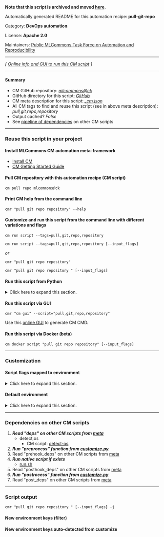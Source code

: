 **Note that this script is archived and moved [here](https://github.com/mlcommons/cm4mlops/tree/main/script/pull-git-repo).**



Automatically generated README for this automation recipe: **pull-git-repo**

Category: **DevOps automation**

License: **Apache 2.0**

Maintainers: [Public MLCommons Task Force on Automation and Reproducibility](https://github.com/mlcommons/ck/blob/master/docs/taskforce.md)

---
*[ [Online info and GUI to run this CM script](https://access.cknowledge.org/playground/?action=scripts&name=pull-git-repo,c23132ed65c4421d) ]*

---
#### Summary

* CM GitHub repository: *[mlcommons@ck](https://github.com/mlcommons/ck/tree/dev/cm-mlops)*
* GitHub directory for this script: *[GitHub](https://github.com/mlcommons/ck/tree/dev/cm-mlops/script/pull-git-repo)*
* CM meta description for this script: *[_cm.json](_cm.json)*
* All CM tags to find and reuse this script (see in above meta description): *pull,git,repo,repository*
* Output cached? *False*
* See [pipeline of dependencies](#dependencies-on-other-cm-scripts) on other CM scripts


---
### Reuse this script in your project

#### Install MLCommons CM automation meta-framework

* [Install CM](https://access.cknowledge.org/playground/?action=install)
* [CM Getting Started Guide](https://github.com/mlcommons/ck/blob/master/docs/getting-started.md)

#### Pull CM repository with this automation recipe (CM script)

```cm pull repo mlcommons@ck```

#### Print CM help from the command line

````cmr "pull git repo repository" --help````

#### Customize and run this script from the command line with different variations and flags

`cm run script --tags=pull,git,repo,repository`

`cm run script --tags=pull,git,repo,repository [--input_flags]`

*or*

`cmr "pull git repo repository"`

`cmr "pull git repo repository " [--input_flags]`


#### Run this script from Python

<details>
<summary>Click here to expand this section.</summary>

```python

import cmind

r = cmind.access({'action':'run'
                  'automation':'script',
                  'tags':'pull,git,repo,repository'
                  'out':'con',
                  ...
                  (other input keys for this script)
                  ...
                 })

if r['return']>0:
    print (r['error'])

```

</details>


#### Run this script via GUI

```cmr "cm gui" --script="pull,git,repo,repository"```

Use this [online GUI](https://cKnowledge.org/cm-gui/?tags=pull,git,repo,repository) to generate CM CMD.

#### Run this script via Docker (beta)

`cm docker script "pull git repo repository" [--input_flags]`

___
### Customization


#### Script flags mapped to environment
<details>
<summary>Click here to expand this section.</summary>

* `--path=value`  &rarr;  `CM_GIT_CHECKOUT_PATH=value`

**Above CLI flags can be used in the Python CM API as follows:**

```python
r=cm.access({... , "path":...}
```

</details>

#### Default environment

<details>
<summary>Click here to expand this section.</summary>

These keys can be updated via `--env.KEY=VALUE` or `env` dictionary in `@input.json` or using script flags.


</details>

___
### Dependencies on other CM scripts


  1. ***Read "deps" on other CM scripts from [meta](https://github.com/mlcommons/ck/tree/dev/cm-mlops/script/pull-git-repo/_cm.json)***
     * detect,os
       - CM script: [detect-os](https://github.com/mlcommons/ck/tree/master/cm-mlops/script/detect-os)
  1. ***Run "preprocess" function from [customize.py](https://github.com/mlcommons/ck/tree/dev/cm-mlops/script/pull-git-repo/customize.py)***
  1. Read "prehook_deps" on other CM scripts from [meta](https://github.com/mlcommons/ck/tree/dev/cm-mlops/script/pull-git-repo/_cm.json)
  1. ***Run native script if exists***
     * [run.sh](https://github.com/mlcommons/ck/tree/dev/cm-mlops/script/pull-git-repo/run.sh)
  1. Read "posthook_deps" on other CM scripts from [meta](https://github.com/mlcommons/ck/tree/dev/cm-mlops/script/pull-git-repo/_cm.json)
  1. ***Run "postrocess" function from [customize.py](https://github.com/mlcommons/ck/tree/dev/cm-mlops/script/pull-git-repo/customize.py)***
  1. Read "post_deps" on other CM scripts from [meta](https://github.com/mlcommons/ck/tree/dev/cm-mlops/script/pull-git-repo/_cm.json)

___
### Script output
`cmr "pull git repo repository " [--input_flags] -j`
#### New environment keys (filter)

#### New environment keys auto-detected from customize
